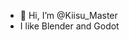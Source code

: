 - 👋 Hi, I’m @Kiisu_Master
- I like Blender and Godot

<!---
Kiisu-Master/Kiisu-Master is a ✨ special ✨ repository because its `README.md` (this file) appears on your GitHub profile.
You can click the Preview link to take a look at your changes.
--->
